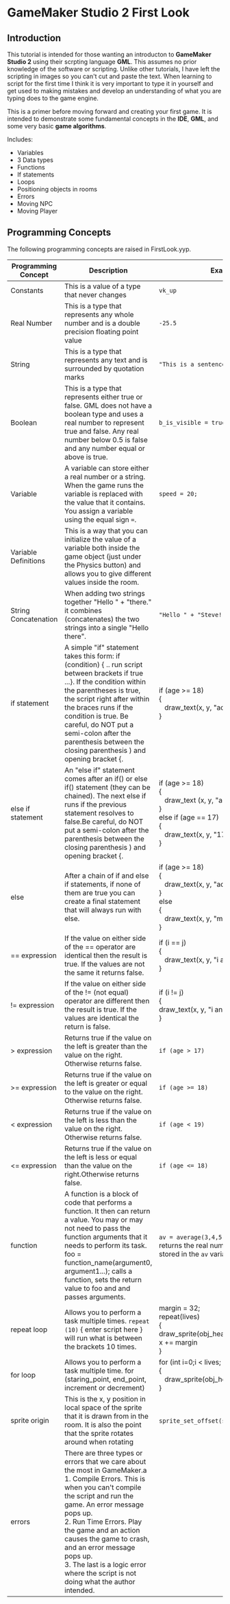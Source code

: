 # GameMaker Studio 2 First Look

## Introduction
This tutorial is intended for those wanting an introducton to __GameMaker Studio 2__ using their scrpting language __GML__. This assumes no prior knowledge of the software or scripting. Unlike other tutorials, I have left the scripting in images so you can't cut and paste the text. When learning to script for the first time I think it is very important to type it in yourself and get used to making mistakes and develop an understanding of what you are typing does to the game engine.
  

This is a primer before moving forward and creating your first game.  It is intended to demonstrate some fundamental concepts in the __IDE__, __GML__, and some very basic __game algorithms__.  

Includes:

* Variables
* 3 Data types
* Functions
* If statements
* Loops
* Positioning objects in rooms
* Errors
* Moving NPC
* Moving Player

## Programming Concepts
The following programming concepts are raised in FirstLook.yyp.

| Programming Concept  | Description                                                                                                                                                                                                                                                                                                                                           | Example                                                                                                    |
|----------------------|-------------------------------------------------------------------------------------------------------------------------------------------------------------------------------------------------------------------------------------------------------------------------------------------------------------------------------------------------------|------------------------------------------------------------------------------------------------------------|
| Constants            | This is a value of a type that never changes                                                                                                                                                                                                                                                                                                          | `vk_up`                                                                                                      |
| Real Number          | This is a type that represents any whole number  and is a double precision floating point value                                                                                                                                                                                                                                                       | `-25.5`                                                                                                      |
| String               | This is a type that represents any text and is surrounded by quotation marks                                                                                                                                                                                                                                                                          | `"This is a sentence"`                                                                                       |
| Boolean              | This is a type that represents either true or false.   GML does not have a boolean type and uses a real number  to represent true and false.  Any real number below 0.5 is false and any  number equal or above is true.                                                                                                                              | `b_is_visible = true`                                                                                        |
| Variable             | A variable can store either a real number or a string. When the game  runs the variable is replaced with the value that it contains.  You assign a variable using the equal sign `=`.                                                                                                                                                                 | `speed = 20;`                                                                                                |
| Variable Definitions | This is a way that you can initialize the value of a variable both inside the game object (just under the Physics button) and allows you to give different values inside the room.                                                                                                                                                                    |                                                                                                            |
| String Concatenation | When adding two strings together "Hello " + "there." it combines (concatenates)  the two strings into a single "Hello there".                                                                                                                                                                                                                         | `"Hello " + "Steve!"`                                                                                        |
| if statement         | A simple "if" statement takes this form: if (condition) { .. run script between brackets if true ...}.  If the condition within the parentheses is true, the  script right after within the braces runs if the condition is true. Be careful, do NOT put a semi-colon after the parenthesis between the closing parenthesis )  and opening bracket {. | if&#160;(age&#160;>=&#160;18)<br />{<br />&#160;&#160;&#160;draw_text(x,&#160;y,&#160;"adult");<br />}                                                            |
| else if statement    | An "else if" statement comes after an if() or else if() statement  (they can be chained).  The next else if runs if the previous statement resolves  to false.Be careful, do NOT put a semi-colon after the parenthesis between the  closing parenthesis ) and opening bracket {.                                                                     | if&#160;(age&#160;>=&#160;18)<br />{<br />&#160;&#160;&#160;draw_text&#160;(x,&#160;y,&#160;"adult");<br />}<br />else&#160;if&#160;(age&#160;==&#160;17)<br />{<br />&#160;&#160;&#160;draw_text(x,&#160;y,&#160;"17&#160;year&#160;old");<br />} |
| else                 | After a chain of if and else if statements, if none of them are true you can  create a final statement that will always run with else.                                                                                                                                                                                                                | if&#160;(age&#160;>=&#160;18)<br />{<br />&#160;&#160;&#160;draw_text(x,&#160;y,&#160;"adult");<br />}<br />else<br />{<br />&#160;&#160;&#160;draw_text(x,&#160;y,&#160;"minor");<br />}                        |
| == expression        | If the value on either side of the == operator are identical then the result is  true.  If the values are not the same it returns false.                                                                                                                                                                                                              | if&#160;(i&#160;==&#160;j)<br />{<br />&#160;&#160;&#160;draw_text(x,&#160;y,&#160;"i&#160;and&#160;j&#160;are&#160;the&#160;same";<br />}                             |
| != expression        | If the value on either side of the != (not equal) operator are different then the result is true.  If the values are identical the return is false.                                                                                                                                                                                                   | if&#160;(i&#160;!=&#160;j)<br />{<br />draw_text(x,&#160;y,&#160;"i&#160;and&#160;j&#160;are&#160;different";<br />}                              |
| > expression         | Returns true if the value on the left is greater than the value on the right. Otherwise returns false.                                                                                                                                                                                                                                                | `if (age > 17)`                                                                                              
| >= expression        | Returns true if the value on the left is greater or equal to the value on the  right. Otherwise returns false. | `if (age >= 18)`                                                                                                            
| < expression         | Returns true if the value on the left is less than the value on the right. Otherwise returns false.                                                                                                                                                                                                                                                   | `if (age < 19)`                                                                                                           
| <= expression        | Returns true if the value on the left is less or equal than the value on the  right.Otherwise returns false.                                                                                                                                                                                                                                          | `if (age <= 18)`                                                                                                           
| function             | A function is a block of code that performs a function.  It then can return a value.  You may or may not need to pass the function arguments that it  needs to perform its task.  foo = function_name(argument0, argument1...); calls a function, sets the return value to foo and and passes arguments.                                              | `av = average(3,4,5);` note: this function returns the real number of 4 that is stored in the `av` variable. |
| repeat loop          | Allows you to perform a task multiple times.  `repeat (10)` { enter script here }  will run what is between the brackets 10 times.                                                                                                                                                                                                                    |  margin&#160;=&#160;32;<br />repeat(lives)<br />{<br />draw_sprite(obj_heart,&#160;0,&#160;x,&#160;y);<br />x&#160;+=&#160;margin<br />}                        |
| for loop             | Allows you to perform a task multiple time.   for (staring_point, end_point, increment or decrement)                                                                                                                                                                                                                                                  | for&#160;(int&#160;i=0;i&#160;<&#160;lives;&#160;++i)<br />{<br />&#160;&#160;&#160;draw_sprite(obj_heart,&#160;0,&#160;i&#160;*&#160;margin,&#160;y);<br />}                          |
| sprite origin        | This is the x, y position in local space of the sprite that it is drawn from in the room.  It is also the point that the sprite rotates around when rotating                                                                                                                                                                                          | `sprite_set_offset(spr_player, 32, 32)`;                                                                     |
| errors               |    There are three types or errors that we care about the most in GameMaker.a<br />1. Compile Errors.  This is when you can't compile the script and run the game.  An error message pops up.<br />2. Run Time Errors.  Play the game and an action causes the game to crash, and an error message pops up.<br />3. The last is a logic error where the script is not doing what the author intended.                                                                                                                                                                                                                                                                                                                                                    |                                                                                                            |
